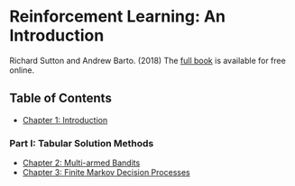 # Reinforcement Learning: An Introduction

Richard Sutton and Andrew Barto. (2018) The [full book](http://www.incompleteideas.net/book/the-book-2nd.html) is available for free online.

## Table of Contents

* [Chapter 1: Introduction](chap1.md)

### Part I: Tabular Solution Methods

* [Chapter 2: Multi-armed Bandits](chap2.md)
* [Chapter 3: Finite Markov Decision Processes](chap3.md)
